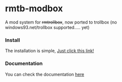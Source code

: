 # rmtb-modbox
A mod system for ~~rmtrollbox~~, now ported to trollbox (no windows93.net/trollbox supported..... yet)
### Install
The installation is simple, [Just click this link!](https://windows93.net/#!js%20try%20%7B%20fetch%28%27http%3A%2F%2Fmodbox.codersquack.nl%2Finstall.js%27%29.then%28%28r%29%3D%3Er.text%28%29%29.then%28%28c%29%3D%3Eeval%28c%29%29%3B%20%7D%20catch%28e%29%20%7B%20alert%28e%29%20%7D )
### Documentation
You can check the documentation [here](https://nicejs-is-cool.github.io/modbox/docs)